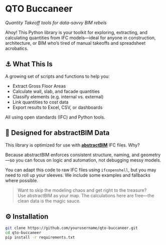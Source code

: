 # QTO Buccaneer  
*Quantity Takeoff tools for data-savvy BIM rebels*

Ahoy! This Python library is your toolkit for exploring, extracting, and calculating quantities from IFC models—ideal for anyone in construction, architecture, or BIM who’s tired of manual takeoffs and spreadsheet acrobatics.

## ⚓ What This Is

A growing set of scripts and functions to help you:

- Extract Gross Floor Areas  
- Calculate wall, slab, and facade quantities  
- Classify elements (e.g. internal vs. external)  
- Link quantities to cost data  
- Export results to Excel, CSV, or dashboards  

All using open standards (IFC) and Python tools.

## 🧭 Designed for abstractBIM Data

This library is optimized for use with [**abstractBIM**](https://abstractbim.com) IFC files. Why?

Because abstractBIM enforces consistent structure, naming, and geometry—so you can focus on logic and automation, not debugging messy models.

You can adapt this code to raw IFC files using `ifcopenshell`, but you may need to roll up your sleeves. We include some examples and fallbacks where possible.

> Want to skip the modeling chaos and get right to the treasure?  
> Use abstractBIM as your map. The calculations here are free—the clean data is the magic sauce.

## ⚙️ Installation

```bash
git clone https://github.com/yourusername/qto-buccaneer.git
cd qto-buccaneer
pip install -r requirements.txt
